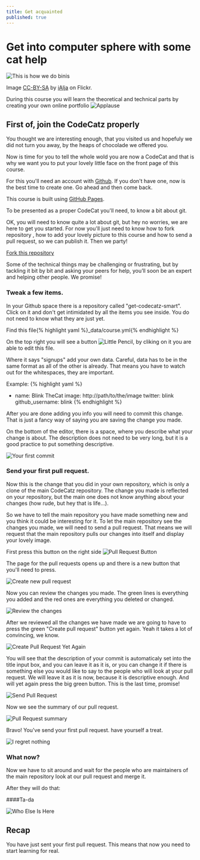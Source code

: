 ```yaml
---
title: Get acquainted
published: true
---
```


# Get into computer sphere with some cat help

![This is how we do binis]({{site.baseurl}}/img/codecatz/blinkoncomp.jpg)

Image [CC-BY-SA](https://creativecommons.org/licenses/by-sa/2.0/) by [iAlja](http://instagram.com/ialja) on Flickr.

During this course you will learn the theoretical and technical parts by 
creating your own online portfolio
![Applause](http://media.giphy.com/media/Hc8PMCBjo9BXa/giphy.gif)

## First of, join the CodeCatz properly
You thought we are interesting enough, that you visited us and hopefuly we did not turn you away,
by the heaps of chocolade we offered you.

Now is time for you to tell the whole wold you are now a CodeCat and that is why
we want you to put your lovely
little face on the front page of this course.

For this you'll need an account with [Github](https://github.com/).
If you don't have one, now is the best time to create one. Go ahead and then come back.

This course is built using [GitHub Pages](https://pages.github.com/).

To be presented as a proper CodeCat you'll need, to know a bit about git. 

OK, you will need to know quite a lot about git, but hey no worries, we are 
here to get you started. For now you'll just need to know how to fork repository
, how to add your lovely picture to this course and how to send a pull request, 
so we can publish it. Then we party!


<a class="btn btn-primary" href="https://github.com/ercchy/get-codecatz-smart/fork" target="_blank"><i class="fa fa-code-fork"></i> Fork this repository</a>

Some of the technical things may be challenging or frustrating, but by tackling 
it bit by bit and asking your peers for help, you’ll soon be an expert 
and helping other people. We promise!

### Tweak a few items. 
In your Github space there is a repository called "get-codecatz-smart". Click on it
and don't get intimidated by all the items you see inside. You do not need to 
know what they are just yet.

Find this file{% highlight yaml %}_data/course.yml{% endhighlight %}

On the top right you will see a button ![Little Pencil]({{site.baseurl}}/img/codecatz/little_pencil.png), by cliking on it you are able to edit
this file.

Where it says "signups" add your own data. Careful, data has to be in the same format as
all of the other is already. That means you have to watch out for the whitespaces,
they are important.

Example:
{% highlight yaml %}
 - name: Blink TheCat
  image: http://path/to/the/image
  twitter: blink
  github_username: blink
{% endhighlight %}

After you are done adding you info you will need to commit this change. 
That is just a fancy way of saying you are saving the change you made.

On the bottom of the editor, there is a space, where you describe what your
change is about. The description does not need to be very long, but it is a good
practice to put something descriptive.

![Your first commit]({{site.baseurl}}/img/codecatz/commit.png)

### Send your first pull request. 

Now this is the change that you did in your own repository, which is only a 
clone of the main CodeCatz repository. The change you made is reflected on
your repository, but the main one does not know anything about your changes
(how rude, but hey that is life...).

So we have to tell the main repository you have made something new and you
think it could be interesting for it. To let the main repository see the changes 
you made, we will need to send a pull request. That means we will request that
the main repository pulls our changes into itself and display your lovely image.

First press this button on the right side ![Pull Request Button]({{site.baseurl}}/img/codecatz/little_pull_request.png)

The page for the pull requests opens up and there is a new button that you'll need 
to press.

![Create new pull request]({{site.baseurl}}/img/codecatz/create_new_pull_request.png)

Now you can review the changes you made. The green lines is everything you added
and the red ones are everything you deleted or changed.

![Review the changes]({{site.baseurl}}/img/codecatz/review_changes.png)

After we reviewed all the changes we have made we are going to have to press the green
"Create pull request" button yet again. Yeah it takes a lot of convincing, we know.

![Create Pull Request Yet Again]({{site.baseurl}}/img/codecatz/create_pullrequest_after_review.png)

You will see that the description of your commit is automaticaly set into the 
title input box, and you can leave it as it is, or you can change it if there is 
something else you would like to say to the people who will look at your pull request.
We will leave it as it is now, because it is descriptive enough.
And will yet again press the big green button. This is the last time, promise!

![Send Pull Request]({{site.baseurl}}/img/codecatz/send_pullrequest.png)

Now we see the summary of our pull request.

![Pull Request summary]({{site.baseurl}}/img/codecatz/summary_of_pullrequest.png)

Bravo! You've send your first pull request. have yourself a treat.

![I regret nothing]({{site.baseurl}}/img/codecatz/iregretnothing.jpeg)

### What now?

Now we have to sit around and wait for the people who are maintainers of the main
repository look at our pull request and merge it.

After they will do that:

####Ta-da

![Who Else Is Here]({{site.baseurl}}/img/codecatz/who_else.png)

## Recap

You have just sent your first pull request. This means that now you need to start
learning for real.

